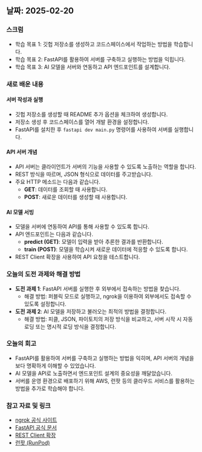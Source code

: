 ## 날짜: 2025-02-20

### 스크럼
- 학습 목표 1: 깃헙 저장소를 생성하고 코드스페이스에서 작업하는 방법을 학습합니다.
- 학습 목표 2: FastAPI를 활용하여 서버를 구축하고 실행하는 방법을 익힙니다.
- 학습 목표 3: AI 모델을 서버와 연동하고 API 엔드포인트를 설계합니다.

### 새로 배운 내용
#### 서버 작성과 실행
- 깃헙 저장소를 생성할 때 README 추가 옵션을 체크하여 생성합니다.
- 저장소 생성 후 코드스페이스를 열어 개발 환경을 설정합니다.
- FastAPI를 설치한 후 `fastapi dev main.py` 명령어를 사용하여 서버를 실행합니다.

#### API 서버 개념
- API 서버는 클라이언트가 서버의 기능을 사용할 수 있도록 노출하는 역할을 합니다.
- REST 방식을 따르며, JSON 형식으로 데이터를 주고받습니다.
- 주요 HTTP 메소드는 다음과 같습니다.
  - **GET**: 데이터를 조회할 때 사용합니다.
  - **POST**: 새로운 데이터를 생성할 때 사용합니다.

#### AI 모델 서빙
- 모델을 서버에 연동하여 API를 통해 사용할 수 있도록 합니다.
- API 엔드포인트는 다음과 같습니다.
  - **predict (GET)**: 모델이 입력을 받아 추론한 결과를 반환합니다.
  - **train (POST)**: 모델을 학습시켜 새로운 데이터에 적응할 수 있도록 합니다.
- REST Client 확장을 사용하여 API 요청을 테스트합니다.

### 오늘의 도전 과제와 해결 방법
- **도전 과제 1**: FastAPI 서버를 실행한 후 외부에서 접속하는 방법을 찾습니다.
  - 해결 방법: 퍼블릭 모드로 실행하고, ngrok을 이용하여 외부에서도 접속할 수 있도록 설정합니다.
- **도전 과제 2**: AI 모델을 저장하고 불러오는 최적의 방법을 결정합니다.
  - 해결 방법: 피클, JSON, 파이토치의 저장 방식을 비교하고, 서버 시작 시 자동 로딩 또는 명시적 로딩 방식을 결정합니다.

### 오늘의 회고
- FastAPI를 활용하여 서버를 구축하고 실행하는 방법을 익히며, API 서버의 개념을 보다 명확하게 이해할 수 있었습니다.
- AI 모델을 API로 노출하면서 엔드포인트 설계의 중요성을 깨달았습니다.
- 서버를 운영 환경으로 배포하기 위해 AWS, 런팟 등의 클라우드 서비스를 활용하는 방법을 추가로 학습해야 합니다.

### 참고 자료 및 링크
- [ngrok 공식 사이트](https://ngrok.com/)
- [FastAPI 공식 문서](https://fastapi.tiangolo.com/)
- [REST Client 확장](https://marketplace.visualstudio.com/items?itemName=humao.rest-client)
- [런팟 (RunPod)](https://www.runpod.io/)
